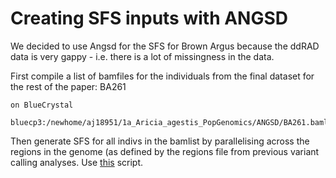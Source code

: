 # Creating SFS inputs with ANGSD

We decided to use Angsd for the SFS for Brown Argus because the ddRAD data is very gappy - i.e. there is a lot of missingness in the data. 

First compile a list of bamfiles for the individuals from the final dataset for the rest of the paper: BA261
```
on BlueCrystal

bluecp3:/newhome/aj18951/1a_Aricia_agestis_PopGenomics/ANGSD/BA261.bamlist
```

Then generate SFS for all indivs in the bamlist by parallelising across the regions in the genome (as defined by the regions file from previous variant calling analyses. 
Use [this](https://github.com/alexjvr1/AriciaAgestis_PopGenMS/blob/master/angsd.sfs.sh) script. 

